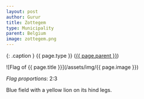 ```yaml
---
layout: post
author: Gurur
title: Zottegem
type: Municipality
parent: Belgium
image: zottegem.png
---
```

{: .caption }
{{ page.type }} ([{{ page.parent }}](/2019/03/14/belgium.html))

![Flag of {{ page.title }}](/assets/img/{{ page.image }})

*Flag proportions*: 2:3

Blue field with a yellow lion on its hind legs.